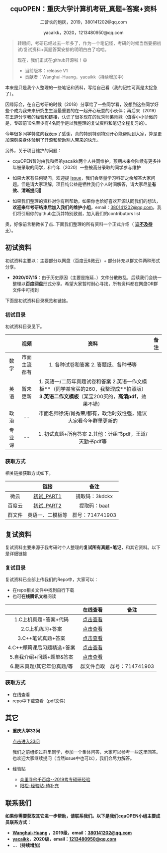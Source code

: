 <h2 align='center'>cquOPEN：重庆大学计算机考研_真题+答案+资料 </h2>

<p align='center'>二营长的炮灰，2019，380141202@qq.com </p>

<p align='center'>yacaikk，2020，1213480950@qq.com </p>

> 转眼间，考研已经过去一年多了，作为一个笔记怪，考研的时候当然要把初试/复试资料+真题答案安排的明明白白了哈哈。
>
> 现在，我们正式在github开源啦！:smiley:
>
> - 当前版本：release V1
> - 贡献者：Wanghui-Huang，yacaikk（持续增加中）

本来是只是我个人整理的一些笔记和资料，写给自己看（我的记性可真是太捉急了）。

因缘际会，在自己考研的时候（2018）分享给了一些同学看，没想到这些同学好些个成为我未来研究生生涯最重要的在一起开心玩耍的小伙伴；再后来（2019）在王道分享我的经验和链接，认识了很多现在的优秀师弟师妹（值得小小骄傲的是，专硕前10名至少有4名同学是以我整理的复试资料和笔记全程复习的）。

今年很多同学特意向我表示了感谢，真的特别特别特别开心能帮助到大家，算是更加深刻亲身体验到了开源和帮助别人带来的快乐。

另外，关于项目维护的问题：

- cquOPEN暂时由我和师弟yacaikk两个人共同维护，预期未来会陆续有更多往年被录取的同学，和今年（2020）一些被高分录取的同学参与维护
- 如果大家有任何疑问，欢迎提 [Issue](<https://github.com/Wanghui-Huang/cquOPEN/issues>)，我们会尽量学习科研之余解答大家问题。但是请大家理解，项目纯公益是牺牲我们个人时间解答，请大家尽量**有效、清晰提问**:slightly_smiling_face:

- 如果我们整理的资料对你有所帮助，如果你也恰好喜欢开源认同我们的想法，**欢迎来年考研结束后加入我们的维护小组**，email：380141202@qq.com。我们将引用你的github主页并特别致谢，加入我们的contributors list

奥，好像前言稍微长了点..下面我们整理的所有资料一个正式介绍（  <u>**迫不及待↓**</u>）。

## 初试资料

初试资料主要以：主要部分以网盘（百度云&微云）+ 部分补充以群文件两种形式分享。

- **2020/07/15**：由于历史原因（主要是拖延..）文件分散散乱，后续我们会统一整理以**百度网盘**形式分享。希望大家暂时耐心寻找，所有资料都在网盘OR群文件中可找到

下面是初试资料目录概览和链接。

### 初试目录

初试资料目录见下。

|        |     视频     |                             资料                             | 备注 |
| :----: | :----------: | :----------------------------------------------------------: | :--: |
|  数学  | 市面主流都有 |          1. 各种试卷和答案 2. 答题纸、各种**书**等           |      |
|  英语  |   暂未更新   | 1. 英语一/二历年真题试卷和答案 2.英语一作文模板**（同学某宝买的260，我整理成**拍照版）**3.英语二作文模板**（某宝200买的，**高清pdf**，效果不错） |      |
|  政治  |      --      | 市面名师徐涛/肖秀荣/都有，政治时效性强，建议大家看今年群里更新的 |      |
| 专业课 |      --      |  1. 初试真题+所有答案   2.其他：计组书pdf，王道/天勤书pdf等  |      |

### 获取方式

相关链接获取方式如下。

|        |                             链接                             |      备注       |
| :----: | :----------------------------------------------------------: | :-------------: |
|  微云  |       [初试_PART1](<https://share.weiyun.com/5RdTQtB>)       | 提取码：3kdckx  |
| 百度云 | [初试_PART2](https://pan.baidu.com/s/13jUukvf2iMQbP2AM1VmqaA) |  提取码：baat   |
| 群文件 |                       英语一、二模板等                       | 群号：714741903 |

## 复试资料

复试资料主要来源于我考研时个人整理的**复试所有真题+笔记**，和其它资料。以下是详细链接

### 复试目录

复试资料已全部上传我们的Repo中，大家可以：

- 在repo相关文件中找到自行下载
- 也可**在线腾讯文档**阅读

|                            |                       在线查看                        |      备注       |
| :------------------------: | :---------------------------------------------------: | :-------------: |
|   1.C上机真题+答案+代码    | [点击查看](https://docs.qq.com/doc/DVUptTW1PUHZEREJh) |                 |
|      2.C上机练习+答案      | [点击查看](https://docs.qq.com/doc/DVXRQSU1iWUttWndy) |                 |
|     3.C++笔试真题+答案     | [点击查看](https://docs.qq.com/doc/DVXl0d2paWVd1cHlY) |                 |
| 4.C++郑莉课后习题精选+答案 | [点击查看](https://docs.qq.com/doc/DVWNaRUx0TGxzT1lB) |                 |
| 5.自我介绍+问题+题单&答案  | [点击查看](https://docs.qq.com/doc/DVWVyUldZaE1FRkpO) |                 |
| 6.期末真题/其它年份真题/等 |                      群文件自取                       | 群号：714741903 |

### **获取方式**

- 在线查看
- repo中下载查看（pdf文件）

## 其它

- **重庆大学33问**

  [点击进入33问](<https://docs.qq.com/doc/DVXFyUGZheU1IYnBv>)

  我们之前组织过群里同学，参加一个集体问答，大家可以参考一些这里回答。也欢迎大家继续提问（当然issue中也可以），我们会尽力解答。

- 经验贴

  - [众里寻他千百度--2019考专硕研经验](<http://cskaoyan.com/thread-654832-1-1.html>)
  - [阳松-经验贴-待补充]()

## **联系我们**

**如果你需要获取其它进一步帮助，请联系我们。以下是我们cquOPEN小组主要成员联系方式：**

- **[Wanghui-Huang](<https://github.com/Wanghui-Huang>) ，2019级，email：380141202@qq.com**
- **[yacaikk](<https://github.com/yacaikk>)，2020级，email：1213480950@qq.com** 
- **...（持续增加）**
